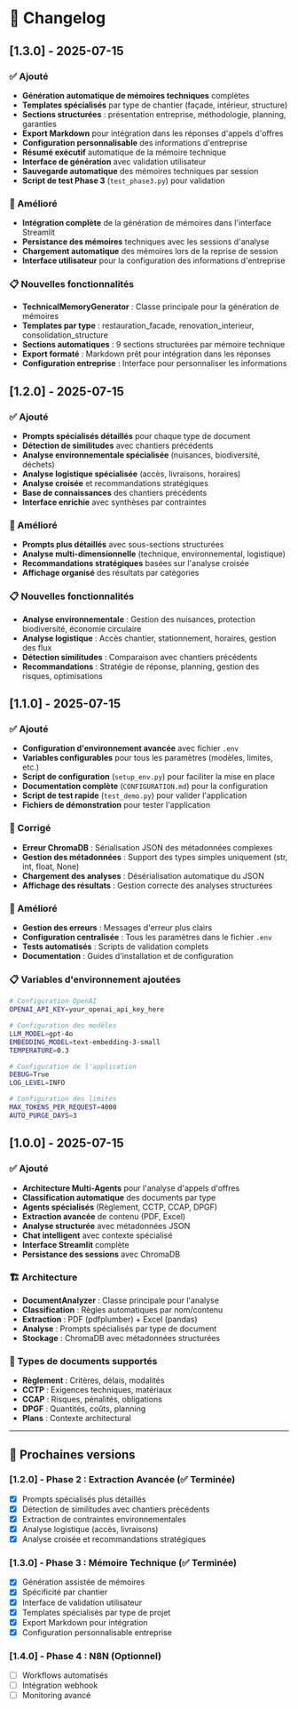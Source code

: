 # 📝 Changelog

## [1.3.0] - 2025-07-15

### ✅ Ajouté
- **Génération automatique de mémoires techniques** complètes
- **Templates spécialisés** par type de chantier (façade, intérieur, structure)
- **Sections structurées** : présentation entreprise, méthodologie, planning, garanties
- **Export Markdown** pour intégration dans les réponses d'appels d'offres
- **Configuration personnalisable** des informations d'entreprise
- **Résumé exécutif** automatique de la mémoire technique
- **Interface de génération** avec validation utilisateur
- **Sauvegarde automatique** des mémoires techniques par session
- **Script de test Phase 3** (`test_phase3.py`) pour validation

### 🔧 Amélioré
- **Intégration complète** de la génération de mémoires dans l'interface Streamlit
- **Persistance des mémoires** techniques avec les sessions d'analyse
- **Chargement automatique** des mémoires lors de la reprise de session
- **Interface utilisateur** pour la configuration des informations d'entreprise

### 📋 Nouvelles fonctionnalités
- **TechnicalMemoryGenerator** : Classe principale pour la génération de mémoires
- **Templates par type** : restauration_facade, renovation_interieur, consolidation_structure
- **Sections automatiques** : 9 sections structurées par mémoire technique
- **Export formaté** : Markdown prêt pour intégration dans les réponses
- **Configuration entreprise** : Interface pour personnaliser les informations

## [1.2.0] - 2025-07-15

### ✅ Ajouté
- **Prompts spécialisés détaillés** pour chaque type de document
- **Détection de similitudes** avec chantiers précédents
- **Analyse environnementale spécialisée** (nuisances, biodiversité, déchets)
- **Analyse logistique spécialisée** (accès, livraisons, horaires)
- **Analyse croisée** et recommandations stratégiques
- **Base de connaissances** des chantiers précédents
- **Interface enrichie** avec synthèses par contraintes

### 🔧 Amélioré
- **Prompts plus détaillés** avec sous-sections structurées
- **Analyse multi-dimensionnelle** (technique, environnemental, logistique)
- **Recommandations stratégiques** basées sur l'analyse croisée
- **Affichage organisé** des résultats par catégories

### 📋 Nouvelles fonctionnalités
- **Analyse environnementale** : Gestion des nuisances, protection biodiversité, économie circulaire
- **Analyse logistique** : Accès chantier, stationnement, horaires, gestion des flux
- **Détection similitudes** : Comparaison avec chantiers précédents
- **Recommandations** : Stratégie de réponse, planning, gestion des risques, optimisations

## [1.1.0] - 2025-07-15

### ✅ Ajouté
- **Configuration d'environnement avancée** avec fichier `.env`
- **Variables configurables** pour tous les paramètres (modèles, limites, etc.)
- **Script de configuration** (`setup_env.py`) pour faciliter la mise en place
- **Documentation complète** (`CONFIGURATION.md`) pour la configuration
- **Script de test rapide** (`test_demo.py`) pour valider l'application
- **Fichiers de démonstration** pour tester l'application

### 🔧 Corrigé
- **Erreur ChromaDB** : Sérialisation JSON des métadonnées complexes
- **Gestion des métadonnées** : Support des types simples uniquement (str, int, float, None)
- **Chargement des analyses** : Désérialisation automatique du JSON
- **Affichage des résultats** : Gestion correcte des analyses structurées

### 🚀 Amélioré
- **Gestion des erreurs** : Messages d'erreur plus clairs
- **Configuration centralisée** : Tous les paramètres dans le fichier `.env`
- **Tests automatisés** : Scripts de validation complets
- **Documentation** : Guides d'installation et de configuration

### 📋 Variables d'environnement ajoutées
```bash
# Configuration OpenAI
OPENAI_API_KEY=your_openai_api_key_here

# Configuration des modèles
LLM_MODEL=gpt-4o
EMBEDDING_MODEL=text-embedding-3-small
TEMPERATURE=0.3

# Configuration de l'application
DEBUG=True
LOG_LEVEL=INFO

# Configuration des limites
MAX_TOKENS_PER_REQUEST=4000
AUTO_PURGE_DAYS=3
```

## [1.0.0] - 2025-07-15

### ✅ Ajouté
- **Architecture Multi-Agents** pour l'analyse d'appels d'offres
- **Classification automatique** des documents par type
- **Agents spécialisés** (Règlement, CCTP, CCAP, DPGF)
- **Extraction avancée** de contenu (PDF, Excel)
- **Analyse structurée** avec métadonnées JSON
- **Chat intelligent** avec contexte spécialisé
- **Interface Streamlit** complète
- **Persistance des sessions** avec ChromaDB

### 🏗️ Architecture
- **DocumentAnalyzer** : Classe principale pour l'analyse
- **Classification** : Règles automatiques par nom/contenu
- **Extraction** : PDF (pdfplumber) + Excel (pandas)
- **Analyse** : Prompts spécialisés par type de document
- **Stockage** : ChromaDB avec métadonnées structurées

### 📄 Types de documents supportés
- **Règlement** : Critères, délais, modalités
- **CCTP** : Exigences techniques, matériaux
- **CCAP** : Risques, pénalités, obligations
- **DPGF** : Quantités, coûts, planning
- **Plans** : Contexte architectural

---

## 🎯 Prochaines versions

### [1.2.0] - Phase 2 : Extraction Avancée (✅ Terminée)
- [x] Prompts spécialisés plus détaillés
- [x] Détection de similitudes avec chantiers précédents
- [x] Extraction de contraintes environnementales
- [x] Analyse logistique (accès, livraisons)
- [x] Analyse croisée et recommandations stratégiques

### [1.3.0] - Phase 3 : Mémoire Technique (✅ Terminée)
- [x] Génération assistée de mémoires
- [x] Spécificité par chantier
- [x] Interface de validation utilisateur
- [x] Templates spécialisés par type de projet
- [x] Export Markdown pour intégration
- [x] Configuration personnalisable entreprise

### [1.4.0] - Phase 4 : N8N (Optionnel)
- [ ] Workflows automatisés
- [ ] Intégration webhook
- [ ] Monitoring avancé 
